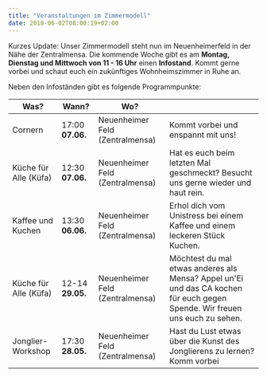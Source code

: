 ```yaml
---
title: "Veranstaltungen im Zimmermodell"
date: 2018-06-02T08:00:19+02:00
---
```


Kurzes Update: Unser Zimmermodell steht nun im Neuenheimerfeld in der
Nähe der Zentralmensa. Die kommende Woche gibt es am **Montag, Dienstag und Mittwoch
von 11 - 16 Uhr** einen **Infostand**. Kommt gerne vorbei und
schaut euch ein zukünftiges Wohnheimszimmer in Ruhe an.

Neben den Infoständen gibt es folgende Programmpunkte:

| Was? | Wann? | Wo? | |
| --- | --- | --- | --- |
| Cornern | 17:00 **07.06.** | Neuenheimer Feld (Zentralmensa) | Kommt vorbei und enspannt mit uns! |
| Küche für Alle (Küfa) | 12:30 **07.06.** | Neuenheimer Feld (Zentralmensa) | Hat es euch beim letzten Mal geschmeckt? Besucht uns gerne wieder und haut rein. |
| Kaffee und Kuchen | 13:30 **06.06.** | Neuenheimer Feld (Zentralmensa) | Erhol dich vom Unistress bei einem Kaffee und einem leckeren Stück Kuchen. |
| Küche für Alle (Küfa) | 12-14 **29.05.** | Neuenheimer Feld (Zentralmensa) | Möchtest du mal etwas anderes als Mensa? Appel un'Ei und das CA kochen für euch gegen Spende. Wir freuen uns euch zu sehen. |
| Jonglier-Workshop | 17:30 **28.05.** | Neuenheimer Feld (Zentralmensa) | Hast du Lust etwas über die Kunst des Jonglierens zu lernen? Komm vorbei |
